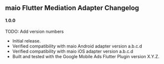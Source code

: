 ## maio Flutter Mediation Adapter Changelog

#### 1.0.0

TODO: Add version numbers
* Initial release.
* Verified compatibility with maio Android adapter version a.b.c.d
* Verified compatibility with maio iOS adapter version a.b.c.d
* Built and tested with the Google Mobile Ads Flutter Plugin version X.Y.Z.
